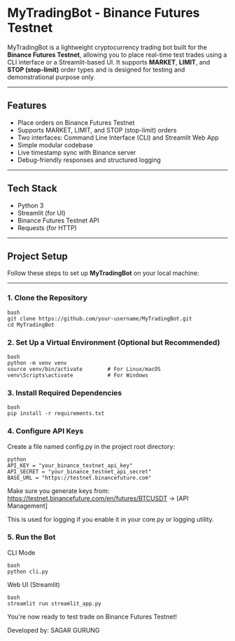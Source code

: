 # MyTradingBot - Binance Futures Testnet

MyTradingBot is a lightweight cryptocurrency trading bot built for the **Binance Futures Testnet**, allowing you to place real-time test trades using a CLI interface or a Streamlit-based UI. It supports **MARKET**, **LIMIT**, and **STOP (stop-limit)** order types and is designed for testing and demonstrational purpose only.

---

## Features

- Place orders on Binance Futures Testnet
- Supports MARKET, LIMIT, and STOP (stop-limit) orders
- Two interfaces: Command Line Interface (CLI) and Streamlit Web App
- Simple modular codebase
- Live timestamp sync with Binance server
- Debug-friendly responses and structured logging

---

## Tech Stack

- Python 3
- Streamlit (for UI)
- Binance Futures Testnet API
- Requests (for HTTP)

---

## Project Setup

Follow these steps to set up **MyTradingBot** on your local machine:

---

### 1. Clone the Repository

```
bash
git clone https://github.com/your-username/MyTradingBot.git
cd MyTradingBot
```

### 2. Set Up a Virtual Environment (Optional but Recommended)

```
bash
python -m venv venv
source venv/bin/activate        # For Linux/macOS
venv\Scripts\activate           # For Windows
```

### 3. Install Required Dependencies

```
bash
pip install -r requirements.txt
```

### 4. Configure API Keys
Create a file named config.py in the project root directory:

```
python
API_KEY = "your_binance_testnet_api_key"
API_SECRET = "your_binance_testnet_api_secret"
BASE_URL = "https://testnet.binancefuture.com"
```

Make sure you generate keys from: https://testnet.binancefuture.com/en/futures/BTCUSDT → [API Management]

This is used for logging if you enable it in your core.py or logging utility.

### 5. Run the Bot

CLI Mode

```
bash
python cli.py
```

Web UI (Streamlit)

```
bash
streamlit run streamlit_app.py
```

You're now ready to test trade on Binance Futures Testnet!

Developed by: SAGAR GURUNG
